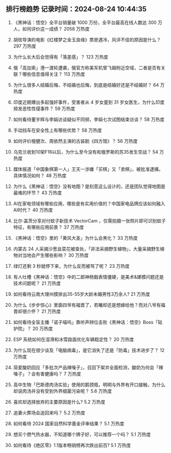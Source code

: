 
## 排行榜趋势 记录时间：2024-08-24 10:44:35
  
  1. 《黑神话：悟空》全平台销量破 1000 万份，全平台最高在线人数达 300 万人，如何评价这一成绩？ 2058 万热度
    
  2. 胡玫导演的电影《红楼梦之金玉良缘》票房遇冷，风评不佳的原因是什么？ 297 万热度
    
  3. 为什么长大后会觉得有「落差感」？ 123 万热度
    
  4. 俄「高加索」港一渡轮遭袭，俄官方称美军机曾飞越附近空域，二者是否有关联？哪些信息值得关注？ 113 万热度
    
  5. 为什么很多人结婚后悔，不结婚也后悔，到底是结婚好还是不结婚好？ 64 万热度
    
  6. 印度近期爆出多起强奸事件，受害者从 4 岁女童到 31 岁女医生，为什么印度频发恶性性侵事件？ 59 万热度
    
  7. 如何看待董宇辉与李娟访谈疑似不同频，李娟七次试图结束访谈？ 58 万热度
    
  8. 手动挡车在安全性上有哪些优势？ 58 万热度
    
  9. 如何评价檀健次、周依然主演的古装剧《四方馆》？ 56 万热度
    
  10. 乌克兰收到10架F16以后，为什么至今没有和俄罗斯的苏35发生空战？ 54 万热度
    
  11. 媒体报道「中国象棋第一人」王天一涉嫌「买棋」又「卖棋」，被批准逮捕，具体情况如何？ 48 万热度
    
  12. 为什么《黑神话：悟空》没有地图？是刻意这么设计的，还是团队觉得地图是最难的环节？ 43 万热度
    
  13. AI在家电领域有哪些应用，哪些是有实用价值的？中国家电品牌应该如何融入AI时代？ 40 万热度
    
  14. 比尔·盖茨分享对付蚊子新技术 VectorCam ，仅需拍摄一张照片即可识别蚊子特征，有哪些应用前景？ 37 万热度
    
  15. 《黑神话：悟空》里的「黄风大圣」为什么会黑化？ 33 万热度
    
  16. 内蒙古 24 人采摘沙葱韭菜花被查处，「非法采摘野生植物」，大量采摘野生植物对当地会产生哪些影响？ 30 万热度
    
  17. 绿灯还剩 3 秒就停下来，为什么反而被骂了呢？ 23 万热度
    
  18. 有人吐槽《黑神话：悟空》中的二郎神杨戬表情僵硬，是美术&建模问题还是技术问题呢？ 21 万热度
    
  19. 如何看待云南大理州摸排出35-55岁大龄未婚男性3万余人? 21 万热度
    
  20. 为什么《步步惊心》里面四爷有福晋了，若曦却还是想嫁给他？而对八爷有福晋却很介怀？ 21 万热度
    
  21. 如何看待全盲主播「诺子喵呜」靠听声辨位击败《黑神话：悟空》Boss「轱护院」？ 20 万热度
    
  22. ESP 系统如何在湿滑和冰雪路面优化车辆稳定性？ 20 万热度
    
  23. 为什么现在很少谈及「电脑病毒」，是它消失了还是「防毒」技术进步了？ 12 万热度
    
  24. 简爱酸奶回应「多批次产品辣嗓子」，召回下架并全面检测，酸奶为何会「辣嗓子」？会有害健康吗？ 7 万热度
    
  25. 高中生物「巴斯德肉汤实验」使用的鹅颈瓶，明明与外界有开口接触，为什么却说肉汤并没有受到外界细菌污染呢？ 5.6 万热度
    
  26. 喜欢却选择放弃的主要原因是什么? 5.2 万热度
    
  27. 追妻火葬场会追回来吗？ 5.2 万热度
    
  28. 如何看待 2024 国家自然科学基金评审结果？ 5.1 万热度
    
  29. 想买个燃气热水器，不知道哪个牌子好，可以推荐一个吗？ 5.1 万热度
    
  30. 如何看待《绝区零》1.1版本畅销榜再次跌出前百? 5.1 万热度
    